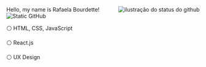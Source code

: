 <img align='right' src="https://github-readme-stats.vercel.app/api?username=rafaelabou1999&show_icons=true&title_color=783c00&text_color=af552e&icon_color=783c00&bg_color=f8efd4&cache_seconds=2300" alt="ilustração do status do github">
   Hello, my name is Rafaela Bourdette!

<img src="https://img.shields.io/static/v1?label=Overview&message=@rafaelabou1999&color=f8efd4&style=for-the-badge&logo=GitHub" alt="Static GitHub">

<p>⚪ HTML, CSS, JavaScript</p>
<p>⚪ React.js</p>
<p>⚪ UX Design</p>
